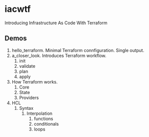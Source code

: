 # iacwtf
Introducing Infrastructure As Code With Terraform


## Demos
1. hello_terraform.  Minimal Terraform connfiguration.  Single output.
2. a_closer_look.  Introduces Terraform workflow.
   1. init
   2. validate
   3. plan
   4. apply
3. How Terraform works.
   1. Core
   2. State
   3. Providers
4. HCL
   1. Syntax
      1. Interpolation
         1. functions
         2. conditionals
         3. loops